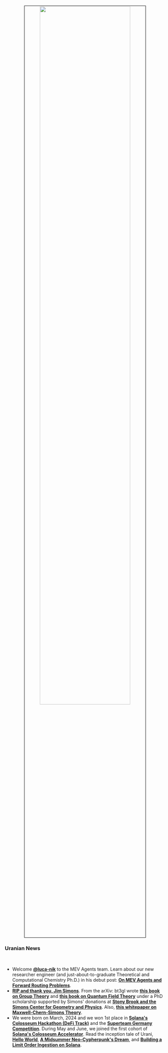 <p align="center">
<img src="https://github.com/user-attachments/assets/c6cf2a9f-61a9-4428-ac84-2b3c89552106" width="75%" align="center" style="padding:1px;border:1px solid black;"/>
</p>


### Uranian News

<br>

* Welcome **[@luca-nik](https://github.com/luca-nik)** to the MEV Agents team. Learn about our new researcher engineer (and just-about-to-graduate Theoretical and Computational Chemistry Ph.D.) in his debut post: **[On MEV Agents and Forward Routing Problems](https://www.urani.trade/blog/welcome_luca)**.
* **[RIP and thank you, Jim Simons](https://docs.urani.ag/agents/solving-cryptomarkets/thank-you-jim)**. From the arXiv: bt3gl wrote **[this book on Group Theory](https://www.astro.sunysb.edu/steinkirch/books/group.pdf)** and **[this book on Quantum Field Theory](https://www.astro.sunysb.edu/steinkirch/books/qft.pdf)** under a PhD scholarship supported by Simons' donations at **[Stony Brook and the Simons Center for Geometry and Physics](https://scgp.stonybrook.edu/)**. Also, **[this whitepaper on Maxwell-Chern-Simons Theory](https://www.astro.sunysb.edu/steinkirch/reviews/CHERNSIMONS.pdf)**.
* We were born on March, 2024 and we won 1st place in **[Solana's Colosseum Hackathon (DeFi Track)](https://twitter.com/ColosseumOrg/status/1787468985929212264)** and the **[Superteam Germany Competition](https://x.com/SuperteamDE/status/1780937895056154712)**. During May and June, we joined the first cohort of **[Solana's Colosseum Accelerator](https://blog.colosseum.org/announcing-colosseum-fund-i/)**. Read the inception tale of Urani, **[Hello World](https://www.urani.xyz/blog/hello-world)**, **[A Midsummer Neo-Cypherpunk's Dream](https://www.urani.xyz/blog/almost-summer)**, and **[Building a Limit Order Ingestion on Solana](https://www.urani.trade/blog/transaction)**.
 
